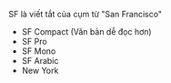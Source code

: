 SF là viết tắt của cụm từ "San Francisco"

- SF Compact (Văn bản dễ đọc hơn)
- SF Pro
- SF Mono
- SF Arabic
- New York
